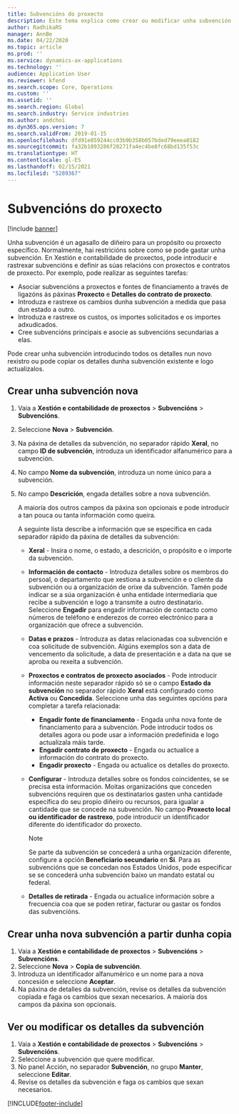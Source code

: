 ```yaml
---
title: Subvencións do proxecto
description: Este tema explica como crear ou modificar unha subvención.
author: RadhikaRS
manager: AnnBe
ms.date: 04/22/2020
ms.topic: article
ms.prod: ''
ms.service: dynamics-ax-applications
ms.technology: ''
audience: Application User
ms.reviewer: kfend
ms.search.scope: Core, Operations
ms.custom: ''
ms.assetid: ''
ms.search.region: Global
ms.search.industry: Service industries
ms.author: andchoi
ms.dyn365.ops.version: 7
ms.search.validFrom: 2019-01-15
ms.openlocfilehash: dfd91e859244cc03b9b358b057bded79eeea0182
ms.sourcegitcommit: fa32b1893286f20271fa4ec4be8fc68bd135f53c
ms.translationtype: HT
ms.contentlocale: gl-ES
ms.lasthandoff: 02/15/2021
ms.locfileid: "5289367"
---
```

# <a name="project-grants"></a>Subvencións do proxecto

[!include [banner](../includes/banner.md)]

Unha subvención é un agasallo de diñeiro para un propósito ou proxecto específico. Normalmente, hai restricións sobre como se pode gastar unha subvención. En Xestión e contabilidade de proxectos, pode introducir e rastrexar subvencións e definir as súas relacións con proxectos e contratos de proxecto. Por exemplo, pode realizar as seguintes tarefas:

- Asociar subvencións a proxectos e fontes de financiamento a través de ligazóns ás páxinas **Proxecto** e **Detalles do contrato de proxecto**.
- Introduza e rastrexe os cambios dunha subvención a medida que pasa dun estado a outro.
- Introduza e rastrexe os custos, os importes solicitados e os importes adxudicados.
- Cree subvencións principais e asocie as subvencións secundarias a elas.

Pode crear unha subvención introducindo todos os detalles nun novo rexistro ou pode copiar os detalles dunha subvención existente e logo actualizalos.

## <a name="create-a-new-grant"></a>Crear unha subvención nova

1. Vaia a **Xestión e contabilidade de proxectos** \> **Subvencións** \> **Subvencións**.
2. Seleccione **Nova** \> **Subvención**.
3. Na páxina de detalles da subvención, no separador rápido **Xeral**, no campo **ID de subvención**, introduza un identificador alfanumérico para a subvención.
4. No campo **Nome da subvención**, introduza un nome único para a subvención.
5. No campo **Descrición**, engada detalles sobre a nova subvención.

    A maioría dos outros campos da páxina son opcionais e pode introducir a tan pouca ou tanta información como queira.

    A seguinte lista describe a información que se especifica en cada separador rápido da páxina de detalles da subvención:

    - **Xeral** - Insira o nome, o estado, a descrición, o propósito e o importe da subvención.
    - **Información de contacto** - Introduza detalles sobre os membros do persoal, o departamento que xestiona a subvención e o cliente da subvención ou a organización de orixe da subvención. Tamén pode indicar se a súa organización é unha entidade intermediaria que recibe a subvención e logo a transmite a outro destinatario. Seleccione **Engadir** para engadir información de contacto como números de teléfono e enderezos de correo electrónico para a organización que ofrece a subvención.
    - **Datas e prazos** - Introduza as datas relacionadas coa subvención e coa solicitude de subvención. Algúns exemplos son a data de vencemento da solicitude, a data de presentación e a data na que se aproba ou rexeita a subvención.
    - **Proxectos e contratos de proxecto asociados** - Pode introducir información neste separador rápido só se o campo **Estado da subvención** no separador rápido **Xeral** está configurado como **Activa** ou **Concedida**. Seleccione unha das seguintes opcións para completar a tarefa relacionada:

        - **Engadir fonte de financiamento** - Engada unha nova fonte de financiamento para a subvención. Pode introducir todos os detalles agora ou pode usar a información predefinida e logo actualizala máis tarde.
        - **Engadir contrato de proxecto** - Engada ou actualice a información do contrato do proxecto.
        - **Engadir proxecto** - Engada ou actualice os detalles do proxecto.

    - **Configurar** - Introduza detalles sobre os fondos coincidentes, se se precisa esta información. Moitas organizacións que conceden subvencións requiren que os destinatarios gasten unha cantidade específica do seu propio diñeiro ou recursos, para igualar a cantidade que se concede na subvención. No campo **Proxecto local ou identificador de rastrexo**, pode introducir un identificador diferente do identificador do proxecto.

        > [!NOTE]
        > Se parte da subvención se concederá a unha organización diferente, configure a opción **Beneficiario secundario** en **Si**. Para as subvencións que se concedan nos Estados Unidos, pode especificar se se concederá unha subvención baixo un mandato estatal ou federal.

    - **Detalles de retirada** - Engada ou actualice información sobre a frecuencia coa que se poden retirar, facturar ou gastar os fondos das subvencións.

## <a name="create-a-new-grant-from-a-copy"></a>Crear unha nova subvención a partir dunha copia

1. Vaia a **Xestión e contabilidade de proxectos** \> **Subvencións** \> **Subvencións**.
2. Seleccione **Nova** \> **Copia de subvención**.
3. Introduza un identificador alfanumérico e un nome para a nova concesión e seleccione **Aceptar**.
4. Na páxina de detalles da subvención, revise os detalles da subvención copiada e faga os cambios que sexan necesarios. A maioría dos campos da páxina son opcionais.

## <a name="view-or-modify-grant-details"></a>Ver ou modificar os detalles da subvención

1. Vaia a **Xestión e contabilidade de proxectos** \> **Subvencións** \> **Subvencións**.
2. Seleccione a subvención que quere modificar.
3. No panel Acción, no separador **Subvención**, no grupo **Manter**, seleccione **Editar**.
4. Revise os detalles da subvención e faga os cambios que sexan necesarios.


[!INCLUDE[footer-include](../includes/footer-banner.md)]